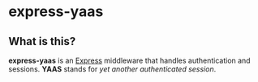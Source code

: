 # express-yaas

## What is this?

**express-yaas** is an [Express](https://expressjs.com) middleware that handles authentication and sessions. **YAAS** stands for _yet another authenticated session_.
